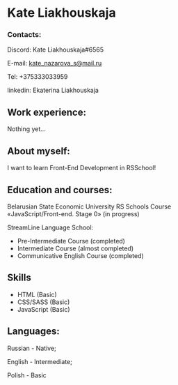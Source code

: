 # Kate Liakhouskaja

### Contacts:

Discord: Kate Liakhouskaja#6565

E-mail: kate_nazarova_s@mail.ru

Tel: +375333033959

linkedin: Ekaterina Liakhouskaja

## Work experience:
Nothing yet…

## About myself:
I want to learn Front-End Development in RSSchool!

## Education and courses:
Belarusian State Economic University
RS Schools Course «JavaScript/Front-end. Stage 0» (in progress)

StreamLine Language School:
- Pre-Intermediate Course (completed)
- Intermediate Course (almost completed)
- Communicative English Course (completed)

## Skills
- HTML (Basic)
- CSS/SASS (Basic)
- JavaScript (Basic)


## Languages:

Russian - Native;

English - Intermediate;

Polish - Basic
